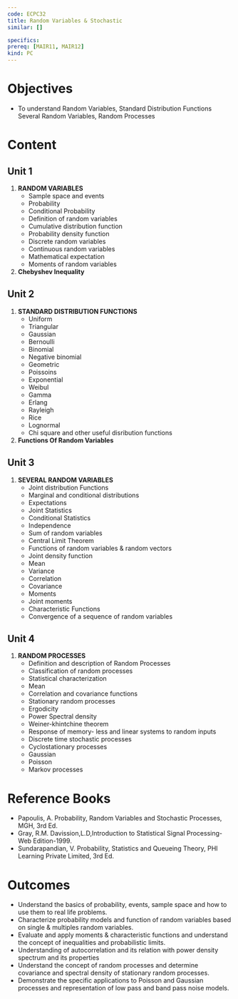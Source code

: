 ```yaml
---
code: ECPC32
title: Random Variables & Stochastic
similar: []

specifics:
prereq: [MAIR11, MAIR12]
kind: PC
---
```


# Objectives

- To understand Random Variables, Standard Distribution Functions Several Random Variables, Random Processes

# Content

## Unit 1

1. **RANDOM VARIABLES**
   - Sample space and events
   - Probability
   - Conditional Probability
   - Definition of random variables
   - Cumulative distribution function
   - Probability density function
   - Discrete random variables
   - Continuous random variables
   - Mathematical expectation
   - Moments of random variables
2. **Chebyshev Inequality**

## Unit 2

1. **STANDARD DISTRIBUTION FUNCTIONS**
   - Uniform
   - Triangular
   - Gaussian
   - Bernoulli
   - Binomial
   - Negative binomial
   - Geometric
   - Poissoins
   - Exponential
   - Weibul
   - Gamma
   - Erlang
   - Rayleigh
   - Rice
   - Lognormal
   - Chi square and other useful disribution functions
2. **Functions Of Random Variables**

## Unit 3

1. **SEVERAL RANDOM VARIABLES**
   - Joint distribution Functions
   - Marginal and conditional distributions
   - Expectations
   - Joint Statistics
   - Conditional Statistics
   - Independence
   - Sum of random variables
   - Central Limit Theorem
   - Functions of random variables & random vectors
   - Joint density function
   - Mean
   - Variance
   - Correlation
   - Covariance
   - Moments
   - Joint moments
   - Characteristic Functions
   - Convergence of a sequence of random variables

## Unit 4

1. **RANDOM PROCESSES**
   - Definition and description of Random Processes
   - Classification of random processes
   - Statistical characterization
   - Mean
   - Correlation and covariance functions
   - Stationary random processes
   - Ergodicity
   - Power Spectral density
   - Weiner-khintchine theorem
   - Response of memory- less and linear systems to random inputs
   - Discrete time stochastic processes
   - Cyclostationary processes
   - Gaussian
   - Poisson
   - Markov processes

# Reference Books

- Papoulis, A. Probability, Random Variables and Stochastic Processes, MGH, 3rd Ed.
- Gray, R.M. Davission,L.D,Introduction to Statistical Signal Processing- Web Edition-1999.
- Sundarapandian, V. Probability, Statistics and Queueing Theory, PHI Learning Private Limited, 3rd Ed.

# Outcomes

- Understand the basics of probability, events, sample space and how to use them to real life problems.
- Characterize probability models and function of random variables based on single & multiples random variables.
- Evaluate and apply moments & characteristic functions and understand the concept of inequalities and probabilistic limits.
- Understanding of autocorrelation and its relation with power density spectrum and its properties
- Understand the concept of random processes and determine covariance and spectral density of stationary random processes.
- Demonstrate the specific applications to Poisson and Gaussian processes and representation of low pass and band pass noise models.

